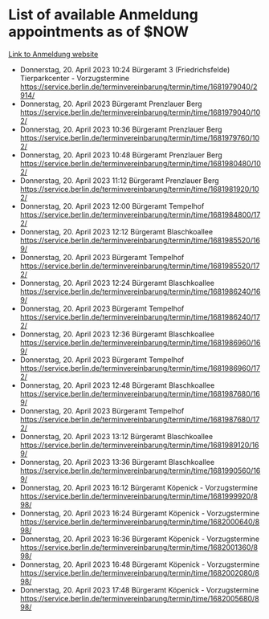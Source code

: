 # List of available Anmeldung appointments as of $NOW
[Link to Anmeldung website](https://service.berlin.de/terminvereinbarung/termin/tag.php?termin=1&anliegen[]=120686&dienstleisterlist=122210,122217,327316,122219,327312,122227,327314,122231,327346,122243,327348,122254,122252,329742,122260,329745,122262,329748,122271,327278,122273,327274,122277,327276,330436,122280,327294,122282,327290,122284,327292,122291,327270,122285,327266,122286,327264,122296,327268,150230,329760,122297,327286,122294,327284,122312,329763,122314,329775,122304,327330,122311,327334,122309,327332,317869,122281,327352,122279,329772,122283,122276,327324,122274,327326,122267,329766,122246,327318,122251,327320,122257,327322,122208,327298,122226,327300&herkunft=http%3A%2F%2Fservice.berlin.de%2Fdienstleistung%2F120686%2F)
- Donnerstag, 20. April 2023 10:24 Bürgeramt 3 (Friedrichsfelde) Tierparkcenter - Vorzugstermine https://service.berlin.de/terminvereinbarung/termin/time/1681979040/2914/
- Donnerstag, 20. April 2023  Bürgeramt Prenzlauer Berg https://service.berlin.de/terminvereinbarung/termin/time/1681979040/102/
- Donnerstag, 20. April 2023 10:36 Bürgeramt Prenzlauer Berg https://service.berlin.de/terminvereinbarung/termin/time/1681979760/102/
- Donnerstag, 20. April 2023 10:48 Bürgeramt Prenzlauer Berg https://service.berlin.de/terminvereinbarung/termin/time/1681980480/102/
- Donnerstag, 20. April 2023 11:12 Bürgeramt Prenzlauer Berg https://service.berlin.de/terminvereinbarung/termin/time/1681981920/102/
- Donnerstag, 20. April 2023 12:00 Bürgeramt Tempelhof https://service.berlin.de/terminvereinbarung/termin/time/1681984800/172/
- Donnerstag, 20. April 2023 12:12 Bürgeramt Blaschkoallee https://service.berlin.de/terminvereinbarung/termin/time/1681985520/169/
- Donnerstag, 20. April 2023  Bürgeramt Tempelhof https://service.berlin.de/terminvereinbarung/termin/time/1681985520/172/
- Donnerstag, 20. April 2023 12:24 Bürgeramt Blaschkoallee https://service.berlin.de/terminvereinbarung/termin/time/1681986240/169/
- Donnerstag, 20. April 2023  Bürgeramt Tempelhof https://service.berlin.de/terminvereinbarung/termin/time/1681986240/172/
- Donnerstag, 20. April 2023 12:36 Bürgeramt Blaschkoallee https://service.berlin.de/terminvereinbarung/termin/time/1681986960/169/
- Donnerstag, 20. April 2023  Bürgeramt Tempelhof https://service.berlin.de/terminvereinbarung/termin/time/1681986960/172/
- Donnerstag, 20. April 2023 12:48 Bürgeramt Blaschkoallee https://service.berlin.de/terminvereinbarung/termin/time/1681987680/169/
- Donnerstag, 20. April 2023  Bürgeramt Tempelhof https://service.berlin.de/terminvereinbarung/termin/time/1681987680/172/
- Donnerstag, 20. April 2023 13:12 Bürgeramt Blaschkoallee https://service.berlin.de/terminvereinbarung/termin/time/1681989120/169/
- Donnerstag, 20. April 2023 13:36 Bürgeramt Blaschkoallee https://service.berlin.de/terminvereinbarung/termin/time/1681990560/169/
- Donnerstag, 20. April 2023 16:12 Bürgeramt Köpenick - Vorzugstermine https://service.berlin.de/terminvereinbarung/termin/time/1681999920/898/
- Donnerstag, 20. April 2023 16:24 Bürgeramt Köpenick - Vorzugstermine https://service.berlin.de/terminvereinbarung/termin/time/1682000640/898/
- Donnerstag, 20. April 2023 16:36 Bürgeramt Köpenick - Vorzugstermine https://service.berlin.de/terminvereinbarung/termin/time/1682001360/898/
- Donnerstag, 20. April 2023 16:48 Bürgeramt Köpenick - Vorzugstermine https://service.berlin.de/terminvereinbarung/termin/time/1682002080/898/
- Donnerstag, 20. April 2023 17:48 Bürgeramt Köpenick - Vorzugstermine https://service.berlin.de/terminvereinbarung/termin/time/1682005680/898/
